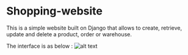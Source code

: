 # Shopping-website
This is a simple website built on Django that allows to create, retrieve, update and delete a product, order or warehouse.

The interface is as below :
![alt text](https://img.onl/5OWWX2)
